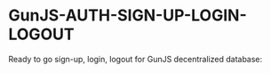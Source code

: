# GunJS-AUTH-SIGN-UP-LOGIN-LOGOUT
Ready to go sign-up, login, logout for GunJS decentralized database:
